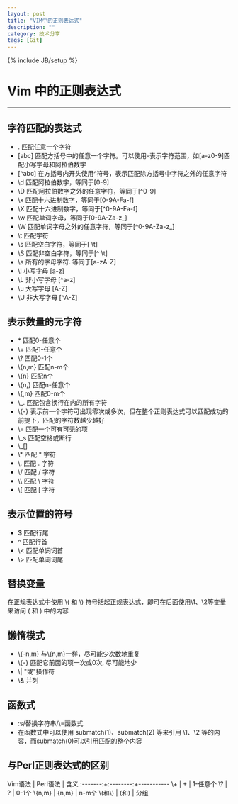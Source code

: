```yaml
---
layout: post
title: "VIM中的正则表达式"
description: ""
category: 技术分享
tags: [Git]
---
```


{% include JB/setup %}

# Vim 中的正则表达式
---------------------------------------

<!--break-->

## 字符匹配的表达式

- .	匹配任意一个字符
- [abc]	匹配方括号中的任意一个字符。可以使用-表示字符范围，如[a-z0-9]匹配小写字母和阿拉伯数字
- [^abc]	在方括号内开头使用^符号，表示匹配除方括号中字符之外的任意字符
- \d	匹配阿拉伯数字，等同于[0-9]
- \D	匹配阿拉伯数字之外的任意字符，等同于\[^0-9\]
- \x	匹配十六进制数字，等同于[0-9A-Fa-f]
- \X	匹配十六进制数字，等同于[^0-9A-Fa-f]
- \w	匹配单词字母，等同于[0-9A-Za-z_]
- \W	匹配单词字母之外的任意字符，等同于[^0-9A-Za-z_]
- \t	匹配<TAB>字符
- \s	匹配空白字符，等同于[ \t]
- \S	匹配非空白字符，等同于[^ \t]
- \a	所有的字母字符. 等同于[a-zA-Z]
- \l	小写字母 [a-z]
- \L	非小写字母 [^a-z]
- \u	大写字母 [A-Z]
- \U	非大写字母 [^A-Z]


## 表示数量的元字符

- \* 匹配0-任意个
- \\+ 匹配1-任意个
- \\? 匹配0-1个
- \\{n,m} 匹配n-m个
- \\{n} 匹配n个
- \\{n,} 匹配n-任意个
- \\{,m} 匹配0-m个
- \\_. 匹配包含换行在内的所有字符
- \\{-} 表示前一个字符可出现零次或多次，但在整个正则表达式可以匹配成功的前提下，匹配的字符数越少越好
- \\= 匹配一个可有可无的项
- \\_s 匹配空格或断行
- \\_[]
- \\* 匹配 * 字符
- \\. 匹配 . 字符
- \\/ 匹配 / 字符
- \\\ 匹配 \\ 字符
- \\[ 匹配 [ 字符


## 表示位置的符号

- $ 匹配行尾
- ^ 匹配行首
- \\< 匹配单词词首
- \\> 匹配单词词尾

## 替换变量

在正规表达式中使用 \\( 和 \\) 符号括起正规表达式，即可在后面使用\1、\2等变量来访问 \( 和 \) 中的内容

## 懒惰模式

- \\{-n,m} 与\\{n,m}一样，尽可能少次数地重复
- \\{-} 匹配它前面的项一次或0次, 尽可能地少
- \\| "或"操作符
- \\& 并列
 
## 函数式

- :s/替换字符串/\\=函数式
- 在函数式中可以使用 submatch(1)、submatch(2) 等来引用 \\1、\\2 等的内容，而submatch(0)可以引用匹配的整个内容

## 与Perl正则表达式的区别

 Vim语法 | Perl语法 | 含义
:-------:+:--------:+-----------
\\+      | +        | 1-任意个
\\?      | ?        | 0-1个
\\{n,m}  | {n,m}    |  n-m个
\\(和\\) | (和)     | 分组


